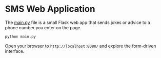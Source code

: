 ---
---

# SMS Web Application

The [main.py](../main.py) file is a small Flask web app that sends jokes or advice to a phone number you enter on the page.

```bash
python main.py
```

Open your browser to `http://localhost:8080/` and explore the form-driven interface.

